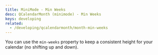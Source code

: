 ```yaml
---
title: MiniMode - Min Weeks
desc: QCalendarMonth (minimode) - Min Weeks
keys: developing
related:
  - /developing/qcalendarmonth/month-min-weeks
---
```

You can use the `min-weeks` property to keep a consistent height for your calendar (no shifting up and down).

<example-viewer
  title="Min Weeks"
  file="MiniModeMinWeeks"
  codepen-title="QCalendarMonth (mini-mode)"
/>
